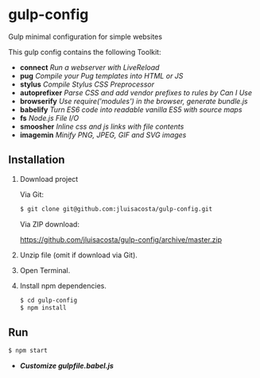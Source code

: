 # gulp-config

Gulp minimal configuration for simple websites

This gulp config contains the following Toolkit:

* **connect**   _Run a webserver with LiveReload_
* **pug**   _Compile your Pug templates into HTML or JS_
* **stylus**   _Compile Stylus CSS Preprocessor_
* **autoprefixer**   _Parse CSS and add vendor prefixes to rules by Can I Use_
* **browserify**   _Use require('modules') in the browser, generate bundle.js_
* **babelify**   _Turn ES6 code into readable vanilla ES5 with source maps_
* **fs**   _Node.js File I/O_
* **smoosher**   _Inline css and js links with file contents_
* **imagemin**   _Minify PNG, JPEG, GIF and SVG images_

## Installation

1. Download project

   Via Git:

   ```bash
   $ git clone git@github.com:jluisacosta/gulp-config.git
   ```

   Via ZIP download:

   https://github.com/jluisacosta/gulp-config/archive/master.zip

2. Unzip file (omit if download via Git).

3. Open Terminal.

4. Install npm dependencies.

   ```bash
   $ cd gulp-config
   $ npm install
   ```

## Run

   ```bash
   $ npm start
   ```

* **_Customize gulpfile.babel.js_**
